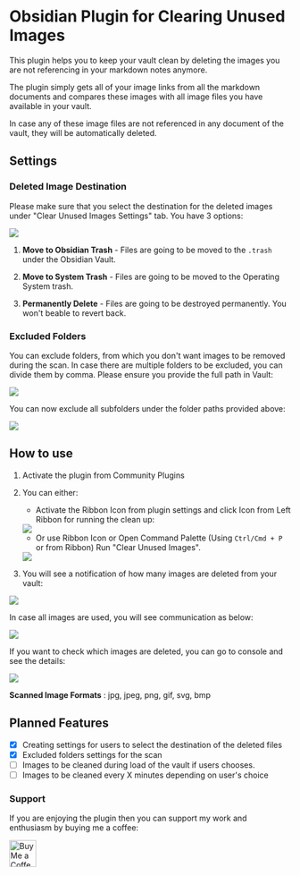 # Obsidian Plugin for Clearing Unused Images

This plugin helps you to keep your vault clean by deleting the images you are not referencing in your markdown notes anymore.

The plugin simply gets all of your image links from all the markdown documents and compares these images with all image files you have available in your vault.

In case any of these image files are not referenced in any document of the vault, they will be automatically deleted.

## Settings

### Deleted Image Destination

Please make sure that you select the destination for the deleted images under "Clear Unused Images Settings" tab. You have 3 options:

<img src="https://github.com/ozntel/oz-clear-unused-images-obsidian/blob/master/images/delete-destination.png?raw=true">

1. **Move to Obsidian Trash** - Files are going to be moved to the `.trash` under the Obsidian Vault.

2. **Move to System Trash** - Files are going to be moved to the Operating System trash.

3. **Permanently Delete** - Files are going to be destroyed permanently. You won't beable to revert back.

### Excluded Folders

You can exclude folders, from which you don't want images to be removed during the scan. In case there are multiple folders to be excluded, you can divide them by comma. Please ensure you provide the full path in Vault:

<img src="https://github.com/ozntel/oz-clear-unused-images-obsidian/blob/master/images/excluded-folders.png?raw=true">

You can now exclude all subfolders under the folder paths provided above:

<img src="https://github.com/ozntel/oz-clear-unused-images-obsidian/blob/master/images/exclude-subfolders.png?raw=true">

## How to use

1. Activate the plugin from Community Plugins

2. You can either:

    - Activate the Ribbon Icon from plugin settings and click Icon from Left Ribbon for running the clean up:

    <img src="https://user-images.githubusercontent.com/55187568/118400231-0ceeed80-b661-11eb-9b07-7e22fab02694.png">

    - Or use Ribbon Icon or Open Command Palette (Using `Ctrl/Cmd + P` or from Ribbon) Run "Clear Unused Images".

    <img src="https://github.com/ozntel/oz-clear-unused-images-obsidian/raw/master/images/Clear-Command.png">

3. You will see a notification of how many images are deleted from your vault:

<img src="https://github.com/ozntel/oz-clear-unused-images-obsidian/raw/master/images/images-deleted.png">

In case all images are used, you will see communication as below:

<img src="https://github.com/ozntel/oz-clear-unused-images-obsidian/raw/master/images/nothing-deleted.png">

If you want to check which images are deleted, you can go to console and see the details:

<img src="https://github.com/ozntel/oz-clear-unused-images-obsidian/raw/master/images/deleted-images.png">

**Scanned Image Formats** : jpg, jpeg, png, gif, svg, bmp

## Planned Features

-   [x] Creating settings for users to select the destination of the deleted files
-   [x] Excluded folders settings for the scan
-   [ ] Images to be cleaned during load of the vault if users chooses.
-   [ ] Images to be cleaned every X minutes depending on user's choice

### Support

If you are enjoying the plugin then you can support my work and enthusiasm by buying me a coffee:

<a href='https://ko-fi.com/L3L356V6Q' target='_blank'>
    <img height='48' style='border:0px;height:48px;' src='https://cdn.ko-fi.com/cdn/kofi1.png?v=2' border='0' alt='Buy Me a Coffee at ko-fi.com' />
</a>
